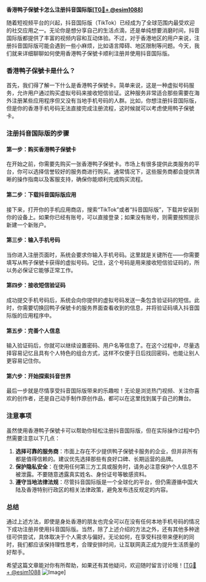 **香港鸭子保號卡怎么注册抖音国际版[[TG💪+ @esim1088](https://t.me/s/esim1088)]**

随着短视频平台的兴起，抖音国际版（TikTok）已经成为了全球范围内最受欢迎的社交应用之一。无论你是想分享自己的生活点滴，还是单纯想要消磨时间，抖音国际版都提供了丰富的视频内容和互动体验。不过，对于香港地区的用户来说，注册抖音国际版可能会遇到一些小麻烦，比如语言障碍、地区限制等问题。今天，我们就来详细聊聊如何使用香港鸭子保號卡顺利注册并使用抖音国际版。

### 香港鸭子保號卡是什么？

首先，我们得了解一下什么是香港鸭子保號卡。简单来说，这是一种虚拟号码服务，允许用户通过购买虚拟号码来接收短信验证。这种服务非常适合那些需要在海外注册某些应用程序但又没有当地手机号码的人群。比如，你想注册抖音国际版，但是你的香港手机号码无法直接完成注册流程，这时候就可以考虑使用鸭子保號卡。

### 注册抖音国际版的步骤

#### 第一步：购买香港鸭子保號卡
在开始之前，你需要先购买一张香港鸭子保號卡。市场上有很多提供此类服务的平台，你可以选择信誉较好的服务商进行购买。通常情况下，这些服务商都会提供清晰的操作指南以及客服支持，确保你能顺利完成购买流程。

#### 第二步：下载抖音国际版应用
接下来，打开你的手机应用商店，搜索“TikTok”或者“抖音国际版”，下载并安装到你的设备上。如果你已经有账号，可以直接登录；如果没有账号，则需要按照提示新建一个新账户。

#### 第三步：输入手机号码
当你进入注册页面时，系统会要求你输入手机号码。这里就是关键所在——你需要填写从鸭子保號卡获得的虚拟号码。记住，这个号码是用来接收短信验证码的，所以务必保证它能够正常工作。

#### 第四步：接收短信验证码
成功提交手机号码后，系统会向你提供的虚拟号码发送一条包含验证码的短信。此时，你需要切换回鸭子保號卡的服务界面查看收到的信息，并将验证码填入抖音国际版的应用程序中。

#### 第五步：完善个人信息
输入验证码后，你就可以继续设置密码、用户名等信息了。在这个过程中，尽量选择容易记忆且具有个人特色的组合方式，这样不仅便于日后找回密码，也能让别人更容易记住你。

#### 第六步：开始探索抖音世界
最后一步就是尽情享受抖音国际版带来的乐趣啦！无论是浏览热门视频、关注你喜欢的创作者，还是自己动手制作原创作品，都可以在这里找到属于自己的舞台。

### 注意事项

虽然使用香港鸭子保號卡可以帮助你轻松注册抖音国际版，但在实际操作过程中仍然需要注意以下几点：

1. **选择可靠的服务商**：市面上存在不少提供鸭子保號卡服务的企业，但并非所有都是值得信赖的。建议优先选择那些有良好口碑、长期运营的品牌。
2. **保护隐私安全**：在使用任何第三方工具或服务时，请务必注意保护个人信息不被泄露。不要随意透露真实姓名、身份证号等敏感资料。
3. **遵守当地法律法规**：尽管抖音国际版是一个全球化的平台，但仍需遵循中国大陆及香港特别行政区的相关法律政策，避免发布违反规定的内容。

### 总结

通过上述方法，即使是身处香港的朋友也完全可以在没有任何本地手机号码的情况下成功注册并使用抖音国际版。当然，除了上述介绍的方法之外，还有其他多种途径可供尝试，具体取决于个人需求与偏好。无论如何，在享受科技带来便利的同时，我们都应该保持理性思考，合理安排时间，让互联网真正成为提升生活质量的好帮手。

希望这篇文章能对你有所帮助，如果还有其他疑问，欢迎随时留言讨论哦！[[TG💪+ @esim1088](https://t.me/s/esim1088) ![Image](https://i.postimg.cc/4NQfJmqS/Snipaste-2025-05-13-00-14-12.png)]